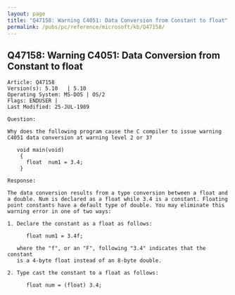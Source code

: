 ```yaml
---
layout: page
title: "Q47158: Warning C4051: Data Conversion from Constant to float"
permalink: /pubs/pc/reference/microsoft/kb/Q47158/
---
```


## Q47158: Warning C4051: Data Conversion from Constant to float

	Article: Q47158
	Version(s): 5.10   | 5.10
	Operating System: MS-DOS | OS/2
	Flags: ENDUSER |
	Last Modified: 25-JUL-1989
	
	Question:
	
	Why does the following program cause the C compiler to issue warning
	C4051 data conversion at warning level 2 or 3?
	
	   void main(void)
	    {
	      float  num1 = 3.4;
	    }
	
	Response:
	
	The data conversion results from a type conversion between a float and
	a double. Num is declared as a float while 3.4 is a constant. Floating
	point constants have a default type of double. You may eliminate this
	warning error in one of two ways:
	
	1. Declare the constant as a float as follows:
	
	      float num1 = 3.4f;
	
	   where the "f", or an "F", following "3.4" indicates that the constant
	   is a 4-byte float instead of an 8-byte double.
	
	2. Type cast the constant to a float as follows:
	
	      float num = (float) 3.4;
